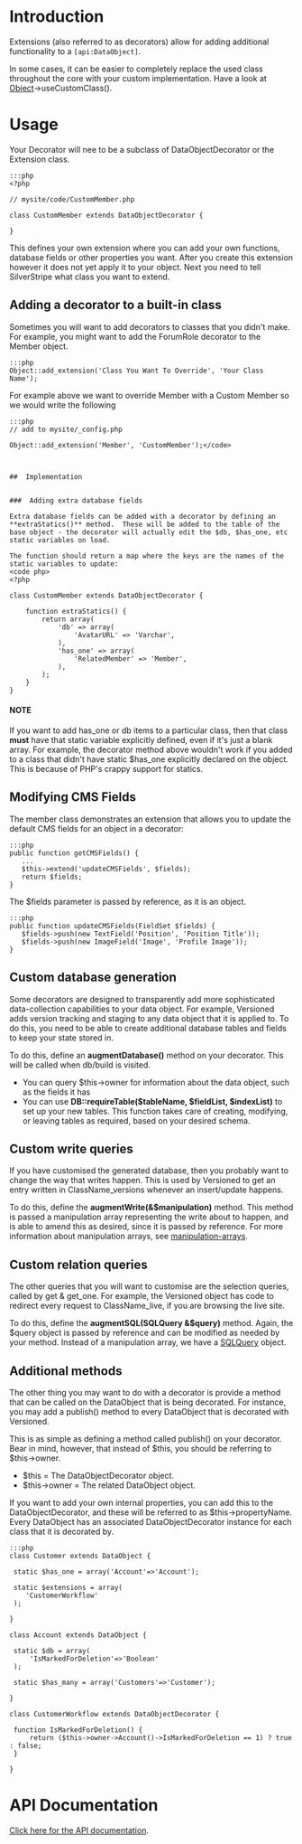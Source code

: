 # Introduction

 Extensions (also referred to as decorators) allow for adding additional functionality to a `[api:DataObject]`.

In some cases, it can be easier to completely replace the used class throughout the core with your custom
implementation. Have a look at [Object](Object)->useCustomClass().

# Usage

Your Decorator will nee to be a subclass of DataObjectDecorator or the Extension class.

	:::php
	<?php
	
	// mysite/code/CustomMember.php
	
	class CustomMember extends DataObjectDecorator {
	
	}


This defines your own extension where you can add your own functions, database fields or other properties you want.
After you create this extension however it does not yet apply it to your object. Next you need to tell SilverStripe what
class you want to extend.

## Adding a decorator to a built-in class

Sometimes you will want to add decorators to classes that you didn't make.  For example, you might want to add the
ForumRole decorator to the Member object.


	:::php
	Object::add_extension('Class You Want To Override', 'Your Class Name');


For example above we want to override Member with a Custom Member so we would write the following

	:::php
	// add to mysite/_config.php
	
	Object::add_extension('Member', 'CustomMember');</code>
	
	
	
	##  Implementation
	
	
	###  Adding extra database fields
	
	Extra database fields can be added with a decorator by defining an **extraStatics()** method.  These will be added to the table of the base object - the decorator will actually edit the $db, $has_one, etc static variables on load.
	
	The function should return a map where the keys are the names of the static variables to update:
	<code php>
	<?php
	
	class CustomMember extends DataObjectDecorator {
	
		function extraStatics() {
			return array(
				'db' => array(
					'AvatarURL' => 'Varchar',
				),
				'has_one' => array(
					'RelatedMember' => 'Member',
				),
			);
		}
	}


#### NOTE

If you want to add has_one or db items to a particular class, then that class **must** have that static variable
explicitly defined, even if it's just a blank array.  For example, the decorator method above wouldn't work if you added
to a class that didn't have static $has_one explicitly declared on the object.  This is because of PHP's crappy support
for statics.


## Modifying CMS Fields

The member class demonstrates an extension that allows you to update the default CMS fields for an object in a
decorator:

	:::php
	public function getCMSFields() {
	   ...
	   $this->extend('updateCMSFields', $fields);
	   return $fields;
	}


The $fields parameter is passed by reference, as it is an object.

	:::php
	public function updateCMSFields(FieldSet $fields) {
	   $fields->push(new TextField('Position', 'Position Title'));
	   $fields->push(new ImageField('Image', 'Profile Image'));
	}



## Custom database generation

Some decorators are designed to transparently add more sophisticated data-collection capabilities to your data object. 
For example, Versioned adds version tracking and staging to any data object that it is applied to.  To do this, you need
to be able to create additional database tables and fields to keep your state stored in.

To do this, define an **augmentDatabase()** method on your decorator.  This will be called when db/build is visited.

*  You can query $this->owner for information about the data object, such as the fields it has
*  You can use **DB::requireTable($tableName, $fieldList, $indexList)** to set up your new tables.  This function takes
care of creating, modifying, or leaving tables as required, based on your desired schema.

## Custom write queries

If you have customised the generated database, then you probably want to change the way that writes happen.  This is
used by Versioned to get an entry written in ClassName_versions whenever an insert/update happens.

To do this, define the **augmentWrite(&$manipulation)** method.  This method is passed a manipulation array representing
the write about to happen, and is able to amend this as desired, since it is passed by reference.  For more information
about manipulation arrays, see [manipulation-arrays](manipulation-arrays).

## Custom relation queries

The other queries that you will want to customise are the selection queries, called by get & get_one.  For example, the
Versioned object has code to redirect every request to ClassName_live, if you are browsing the live site.

To do this, define the **augmentSQL(SQLQuery &$query)** method.  Again, the $query object is passed by reference and can
be modified as needed by your method.  Instead of a manipulation array, we have a [SQLQuery](SQLQuery) object.

## Additional methods

The other thing you may want to do with a decorator is provide a method that can be called on the DataObject that is
being decorated.  For instance, you may add a publish() method to every DataObject that is decorated with Versioned.

This is as simple as defining a method called publish() on your decorator.  Bear in mind, however, that instead of
$this, you should be referring to $this->owner.

*  $this = The DataObjectDecorator object.
*  $this->owner = The related DataObject object.

If you want to add your own internal properties, you can add this to the DataObjectDecorator, and these will be referred
to as $this->propertyName.  Every DataObject has an associated DataObjectDecorator instance for each class that it is
decorated by.

	:::php
	class Customer extends DataObject {
	
	 static $has_one = array('Account'=>'Account');
	
	 static $extensions = array(
	    'CustomerWorkflow'
	 );
	
	}
	
	class Account extends DataObject {
	
	 static $db = array(
	     'IsMarkedForDeletion'=>'Boolean'
	 );
	
	 static $has_many = array('Customers'=>'Customer');
	
	}
	
	class CustomerWorkflow extends DataObjectDecorator {
	
	 function IsMarkedForDeletion() {
	     return ($this->owner->Account()->IsMarkedForDeletion == 1) ? true : false;
	 }
	
	}


# API Documentation

[Click here for the API documentation](http://api.silverstripe.org/trunk/sapphire/DataObjectDecorator.html). 
